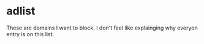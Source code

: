 # adlist
These are domains I want to block. I don't feel like explainging why everyon entry is on this list. 
